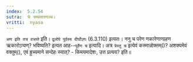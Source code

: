 ```yaml
---
index:  5.2.54
sutra:  त्रेः सम्प्रसारणञ्च।
vritti:  nyasa
---
```


`अण इति तत्र वत्र्तते` इति। `ढूलोपे पूर्वस्य दीर्घोऽणः` (6.3.110) इत्यतः। ननु च परेण णकारेणाण्ग्रहण ऋकारोऽप्यण्? भविष्यति? इत्यत आह--`पूर्वेण च` इत्यादि। 
अत्र `त्रेस्तु च` इत्येवं कस्मान्नोक्तम्()? अशक्यमेवं वक्तुम्(), एवं ह्रुच्यमाने सन्देहः स्यात्? - किमयमादेशः, उत्त प्रत्यय? इति॥
